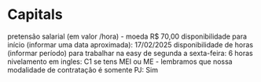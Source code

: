 # Capitals

pretensão salarial (em valor /hora) - moeda R$ 70,00
disponibilidade para início (informar uma data aproximada): 17/02/2025
disponibilidade de horas (informar período) para trabalhar na easy de segunda a sexta-feira: 6 horas
nivelamento em ingles: C1
se tens MEI ou ME - lembramos que nossa modalidade de contratação é somente PJ: Sim
